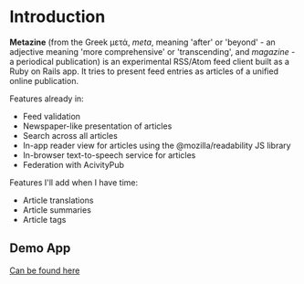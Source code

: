 # Introduction

**Metazine** (from the Greek μετά, _meta_, meaning 'after' or 'beyond' - an adjective meaning 'more comprehensive' or 'transcending', and _magazine_ - a periodical publication) is an experimental RSS/Atom feed client built as a Ruby on Rails app. It tries to present feed entries as articles of a unified online publication.

Features already in:

- Feed validation
- Newspaper-like presentation of articles
- Search across all articles
- In-app reader view for articles using the @mozilla/readability JS library
- In-browser text-to-speech service for articles
- Federation with AcivityPub

Features I'll add when I have time:

- Article translations
- Article summaries
- Article tags

## Demo App

[Can be found here](https://metazine.pessi.info/)
